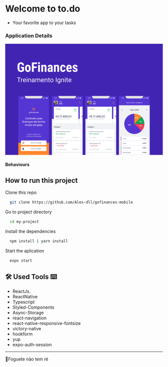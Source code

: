 # Welcome to to.do

- Your favorite app to your tasks

### Application Details

![Capa](https://github.com/Alex-dll/gofinances-mobile/blob/master/public/Capa.png?raw=true)

#### Behaviours

## How to run this project

Clone this repo

```bash
  git clone https://github.com/Alex-dll/gofinances-mobile
```

Go to project directory

```bash
  cd my-project
```

Install the dependencies

```bash
  npm install | yarn install
```

Start the aplication

```bash
  expo start
```

## 🛠 Used Tools ⌨

- ReactJs.
- ReactNative
- Typescript
- Styled-Components
- Async-Storage
- react-navigation
- react-native-responsive-fontsize
- victory-native
- hookform
- yup
- expo-auth-session

---

🚀Foguete não tem ré
